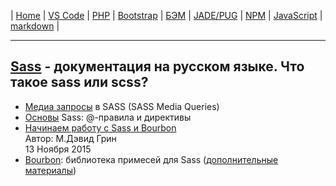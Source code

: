 | [Home](../README.md) | 
[VS Code](VSCode.md) | 
[PHP](PHP.md) | 
[Bootstrap](Bootstrap.md) | 
[БЭМ](БЭМ.md) | 
[JADE/PUG](JADE-PUG.md) | 
[NPM](NPM.md) | 
[JavaScript](JavaScript.md) | 
[markdown](markdown.md) |

- - - - - - - - - - - - - - - - - - - - - - - - - - - - - - - - - - - - - - - -
## [Sass][sass] - документация на русском языке. Что такое sass или scss?  
  - [Медиа запросы][sass_1] в SASS (SASS Media Queries)  
  - [Основы][sass_2] Sass: @-правила и директивы  
  - [Начинаем работу с Sass и Bourbon][sass_3]  
    Автор: М.Дэвид Грин  
    13 Ноября 2015
  - [Bourbon][sass_4]: библиотека примесей для Sass ([дополнительные материалы][sass_4.1])

[sass]: https://sass-scss.ru/ "Sass - документация на русском языке"
[sass_1]: http://area53.ru/route/route.php?css3/media-zaprosy-v-sass-sass-media-queries.html "Медиа запросы в SASS"
[sass_2]: https://getinstance.info/articles/css/sass-basics-rules-directives/ "Основы Sass: @-правила и директивы"
[sass_3]: http://prgssr.ru/development/nachinaem-rabotu-s-sass-i-bourbon.html "Начинаем работу с Sass и Bourbon"
[sass_4]: https://www.bourbon.io/ "Bourbon - это легкий набор инструментов Sass"
[sass_4.1]: https://webdesign.tutsplus.com/ru/tutorials/introducing-bourbon-lightweight-sass-mixins-and-more--cms-24733 "Bourbon: библиотека примесей для Sass"